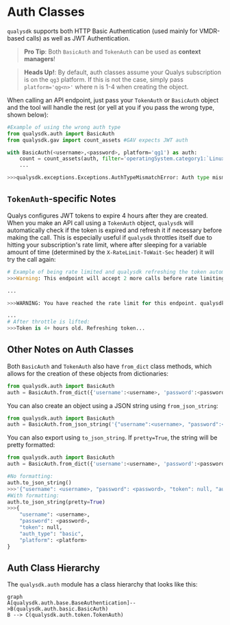 # Auth Classes

```qualysdk``` supports both HTTP Basic Authentication (used mainly for VMDR-based calls) as well as JWT Authentication. 

>**Pro Tip**: Both ```BasicAuth``` and ```TokenAuth``` can be used as **context managers**!

>**Heads Up!**: By default, auth classes assume your Qualys subscription is on the ```qg3``` platform. If this is not the case, simply pass ```platform='qg<n>'``` where n is 1-4 when creating the object.

When calling an API endpoint, just pass your ```TokenAuth``` or ```BasicAuth``` object and the tool will handle the rest (or yell at you if you pass the wrong type, shown below):

```py
#Example of using the wrong auth type
from qualysdk.auth import BasicAuth
from qualysdk.gav import count_assets #GAV expects JWT auth

with BasicAuth(<username>,<password>, platform='qg1') as auth:
    count = count_assets(auth, filter='operatingSystem.category1:`Linux`')
    ...

>>>qualysdk.exceptions.Exceptions.AuthTypeMismatchError: Auth type mismatch. Expected token but got basic.
 ```

## ```TokenAuth```-specific Notes

Qualys configures JWT tokens to expire 4 hours after they are created. When you make an API call using a ```TokenAuth``` object, ```qualysdk``` will automatically check if the token is expired and refresh it if necessary before making the call. This is especially useful if ```qualysdk``` throttles itself due to hitting your subscription's rate limit, where after sleeping for a variable amount of time (determined by the ```X-RateLimit-ToWait-Sec``` header) it will try the call again:

```py
# Example of being rate limited and qualysdk refreshing the token automatically:
>>>Warning: This endpoint will accept 2 more calls before rate limiting you. qualysdk will automatically sleep once remaining calls hits 0.

...

>>>WARNING: You have reached the rate limit for this endpoint. qualysdk will automatically sleep for <int> seconds and try again at approximately <datetime stamp>.

...
# After throttle is lifted:
>>>Token is 4+ hours old. Refreshing token...
```

## Other Notes on Auth Classes
 
Both ```BasicAuth``` and ```TokenAuth``` also have ```from_dict``` class methods, which allows for the creation of these objects from dictionaries:

```py
from qualysdk.auth import BasicAuth
auth = BasicAuth.from_dict({'username':<username>, 'password':<password>})
```

You can also create an object using a JSON string using ```from_json_string```:

```py
from qualysdk.auth import BasicAuth
auth = BasicAuth.from_json_string('{"username":<username>, "password":<password>}')
```

You can also export using ```to_json_string```. If ```pretty=True```, the string will be pretty formatted:

```py
from qualysdk.auth import BasicAuth
auth = BasicAuth.from_dict({'username':<username>, 'password':<password>})

#No formatting:
auth.to_json_string()
>>>'{"username": <username>, "password": <password>, "token": null, "auth_type": "basic", "platform": <platform>}'
#With formatting:
auth.to_json_string(pretty=True)
>>>{
    "username": <username>,
    "password": <password>,
    "token": null,
    "auth_type": "basic",
    "platform": <platform>
}
```

## Auth Class Hierarchy

The ```qualysdk.auth``` module has a class hierarchy that looks like this:

```mermaid
graph
A[qualysdk.auth.base.BaseAuthentication]-->B(qualysdk.auth.basic.BasicAuth)
B --> C(qualysdk.auth.token.TokenAuth)
```
